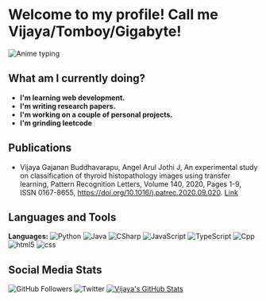 # Welcome to my profile! Call me Vijaya/Tomboy/Gigabyte!
![Anime typing](https://media1.tenor.com/images/5161ae4246c84f469a9a2d191e4e1b1f/tenor.gif?itemid=16461882)

## What am I currently doing?
- **I'm learning web development.**
- **I'm writing research papers.**
- **I'm working on a couple of personal projects.**
- **I'm grinding leetcode**

## Publications
- Vijaya Gajanan Buddhavarapu, Angel Arul Jothi J, An experimental study on classification of thyroid histopathology images using transfer learning,
Pattern Recognition Letters, Volume 140, 2020, Pages 1-9, ISSN 0167-8655, https://doi.org/10.1016/j.patrec.2020.09.020. [Link](http://www.sciencedirect.com/science/article/pii/S0167865520303573)

## Languages and Tools
**Languages:** ![Python](https://github.com/abranhe/programming-languages-logos/blob/master/src/python/python_24x24.png) ![Java](https://github.com/abranhe/programming-languages-logos/blob/master/src/java/java_24x24.png) ![CSharp](https://github.com/abranhe/programming-languages-logos/blob/master/src/csharp/csharp_24x24.png) ![JavaScript](https://github.com/abranhe/programming-languages-logos/blob/master/src/javascript/javascript_24x24.png) ![TypeScript](https://github.com/abranhe/programming-languages-logos/blob/master/src/typescript/typescript_24x24.png) ![Cpp](https://github.com/abranhe/programming-languages-logos/blob/master/src/cpp/cpp_24x24.png) ![html5](https://github.com/abranhe/programming-languages-logos/blob/master/src/html/html_24x24.png) ![css](https://github.com/abranhe/programming-languages-logos/blob/master/src/css/css_24x24.png)

## Social Media Stats
![GitHub Followers](https://img.shields.io/github/followers/VijayaGB98?label=GitHub%20Followers&style=for-the-badge) ![Twitter](https://img.shields.io/twitter/follow/VijayaGb?label=Twitter%20Followers&style=for-the-badge)
[![Vijaya's GitHub Stats](https://github-readme-stats.vercel.app/api?username=VijayaGB98&show_icons=true&theme=rgraywhite)](https://github.com/anuraghazra/github-readme-stats)
<!--
**VijayaGB98/VijayaGB98** is a ✨ _special_ ✨ repository because its `README.md` (this file) appears on your GitHub profile.

Here are some ideas to get you started:

- 🔭 I’m currently working on ...
- 🌱 I’m currently learning ...
- 👯 I’m looking to collaborate on ...
- 🤔 I’m looking for help with ...
- 💬 Ask me about ...
- 📫 How to reach me: ...
- 😄 Pronouns: ...
- ⚡ Fun fact: ...
-->

